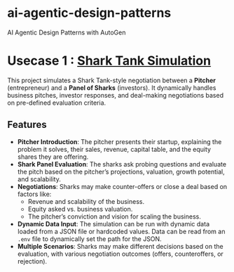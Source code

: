 # ai-agentic-design-patterns
AI Agentic Design Patterns with AutoGen


# Usecase 1 : [Shark Tank Simulation](https://github.com/sawantudayan/ai-agentic-design-patterns/tree/feature1/multi_agent_conversation/multi_agent_conversation/shark_tank_simulator)

This project simulates a Shark Tank-style negotiation between a **Pitcher** (entrepreneur) and a **Panel of Sharks** (investors). It dynamically handles business pitches, investor responses, and deal-making negotiations based on pre-defined evaluation criteria.

## Features

- **Pitcher Introduction**: The pitcher presents their startup, explaining the problem it solves, their sales, revenue, capital table, and the equity shares they are offering.
- **Shark Panel Evaluation**: The sharks ask probing questions and evaluate the pitch based on the pitcher’s projections, valuation, growth potential, and scalability.
- **Negotiations**: Sharks may make counter-offers or close a deal based on factors like:
  - Revenue and scalability of the business.
  - Equity asked vs. business valuation.
  - The pitcher’s conviction and vision for scaling the business.
- **Dynamic Data Input**: The simulation can be run with dynamic data loaded from a JSON file or hardcoded values. Data can be read from an `.env` file to dynamically set the path for the JSON.
- **Multiple Scenarios**: Sharks may make different decisions based on the evaluation, with various negotiation outcomes (offers, counteroffers, or rejection).
